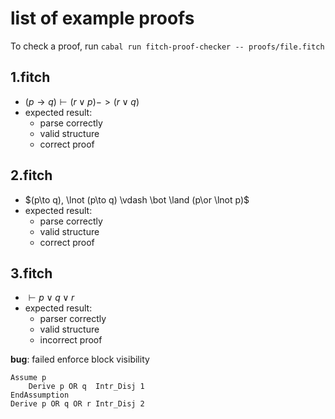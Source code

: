# list of example proofs

To check a proof, run `cabal run fitch-proof-checker -- proofs/file.fitch`

## 1.fitch

- $(p \to q) \vdash (r \lor p) -> (r \lor q)$
- expected result:
    - parse correctly
    - valid structure
    - correct proof

## 2.fitch

- $(p\to q), \lnot (p\to q) \vdash \bot \land (p\or \lnot p)$
- expected result:
    - parse correctly
    - valid structure
    - correct proof

## 3.fitch

- $\vdash p \lor q \lor r$
- expected result:
    - parser correctly
    - valid structure
    - incorrect proof

**bug**: failed enforce block visibility

```
Assume p
    Derive p OR q  Intr_Disj 1
EndAssumption
Derive p OR q OR r Intr_Disj 2
```

